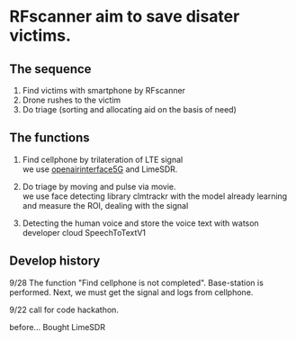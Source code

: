 # RFscanner aim to save disater victims.

## The sequence
1. Find victims with smartphone by RFscanner
2. Drone rushes to the victim
3. Do triage (sorting and allocating aid on the basis of need) 

## The functions
1. Find cellphone by trilateration of LTE signal<br>
 we use [openairinterface5G](https://gitlab.eurecom.fr/oai/openairinterface5g) and LimeSDR.

2. Do triage by moving and pulse via movie.<br>
 we use face detecting library clmtrackr with the model already learning and measure the ROI, dealing with the signal

3. Detecting the human voice and store the voice text with watson developer cloud SpeechToTextV1 

## Develop history
9/28 The function "Find cellphone is not completed". Base-station is performed. Next, we must get the signal and logs from cellphone.

9/22 call for code hackathon.

before...  Bought LimeSDR 
